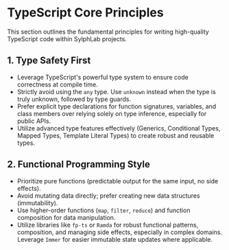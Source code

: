 # TypeScript Core Principles

This section outlines the fundamental principles for writing high-quality TypeScript code within SylphLab projects.

## 1. Type Safety First

- Leverage TypeScript's powerful type system to ensure code correctness at compile time.
- Strictly avoid using the `any` type. Use `unknown` instead when the type is truly unknown, followed by type guards.
- Prefer explicit type declarations for function signatures, variables, and class members over relying solely on type inference, especially for public APIs.
- Utilize advanced type features effectively (Generics, Conditional Types, Mapped Types, Template Literal Types) to create robust and reusable types.

## 2. Functional Programming Style

- Prioritize pure functions (predictable output for the same input, no side effects).
- Avoid mutating data directly; prefer creating new data structures (immutability).
- Use higher-order functions (`map`, `filter`, `reduce`) and function composition for data manipulation.
- Utilize libraries like `fp-ts` or `Ramda` for robust functional patterns, composition, and managing side effects, especially in complex domains. Leverage `Immer` for easier immutable state updates where applicable.